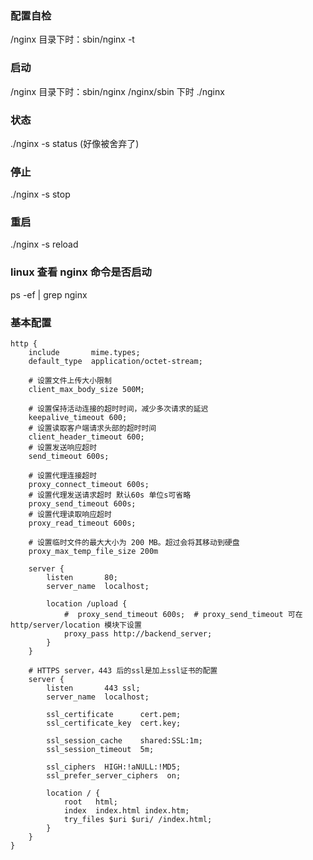 ### 配置自检
/nginx 目录下时：sbin/nginx -t

### 启动
/nginx 目录下时：sbin/nginx
/nginx/sbin 下时 ./nginx

### 状态
./nginx -s status (好像被舍弃了)

### 停止
./nginx -s stop

### 重启
./nginx -s reload

### linux 查看 nginx 命令是否启动
ps -ef | grep nginx

### 基本配置
```
http {
    include       mime.types;
    default_type  application/octet-stream;

    # 设置文件上传大小限制
    client_max_body_size 500M;
    
    # 设置保持活动连接的超时时间，减少多次请求的延迟
    keepalive_timeout 600;
    # 设置读取客户端请求头部的超时时间
    client_header_timeout 600;
    # 设置发送响应超时
    send_timeout 600s;

    # 设置代理连接超时
    proxy_connect_timeout 600s;
    # 设置代理发送请求超时 默认60s 单位s可省略
    proxy_send_timeout 600s;
    # 设置代理读取响应超时
    proxy_read_timeout 600s;
    
    # 设置临时文件的最大大小为 200 MB。超过会将其移动到硬盘
    proxy_max_temp_file_size 200m

    server {
        listen       80;
        server_name  localhost;

        location /upload {
            #  proxy_send_timeout 600s;  # proxy_send_timeout 可在 http/server/location 模块下设置
            proxy_pass http://backend_server;
        }
    }

    # HTTPS server，443 后的ssl是加上ssl证书的配置
    server {
        listen       443 ssl;
        server_name  localhost;

        ssl_certificate      cert.pem;
        ssl_certificate_key  cert.key;

        ssl_session_cache    shared:SSL:1m;
        ssl_session_timeout  5m;

        ssl_ciphers  HIGH:!aNULL:!MD5;
        ssl_prefer_server_ciphers  on;

        location / {
            root   html;
            index  index.html index.htm;
            try_files $uri $uri/ /index.html;
        }
    }
}
```
